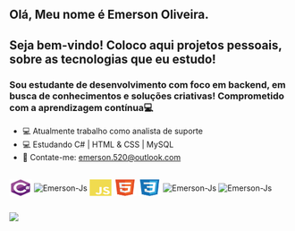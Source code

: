 ## Olá, Meu nome é Emerson Oliveira.
## Seja bem-vindo! Coloco aqui projetos pessoais, sobre as tecnologias que eu estudo! 
### Sou estudante de desenvolvimento com foco em backend, em busca de conhecimentos e soluções criativas! Comprometido com a aprendizagem contínua💻



- 💻 Atualmente trabalho como analista de suporte
- 💻 Estudando C# | HTML & CSS | MySQL    
- 📧 Contate-me: emerson.520@outlook.com

 <div style="display: inline_block"><br>
  <img align="center" alt="Emerson-Csharp" height="30" width="40" src="https://raw.githubusercontent.com/devicons/devicon/master/icons/csharp/csharp-original.svg">   
  <img align="center" alt="Emerson-Js" height="30" width="40" src="https://cdn.jsdelivr.net/gh/devicons/devicon/icons/dotnetcore/dotnetcore-original.svg" />
  <img align="center" alt="Emerson-Js" height="30" width="40" src="https://raw.githubusercontent.com/devicons/devicon/master/icons/javascript/javascript-plain.svg">
  <img align="center" alt="Emerson-HTML" height="30" width="40" src="https://raw.githubusercontent.com/devicons/devicon/master/icons/html5/html5-original.svg">
  <img align="center" alt="Emerson-CSS" height="30" width="40" src="https://raw.githubusercontent.com/devicons/devicon/master/icons/css3/css3-original.svg">  
  <img align="center" alt="Emerson-Js" height="30" width="40" src="https://cdn.jsdelivr.net/gh/devicons/devicon/icons/mysql/mysql-original.svg" />    
  <img align="center" alt="Emerson-Js" height="30" width="40" src="https://cdn.jsdelivr.net/gh/devicons/devicon/icons/microsoftsqlserver/microsoftsqlserver-plain-wordmark.svg" />
          
</div>

  ##
 
<div>   
  <a href="https://www.linkedin.com/in/emerson-matos-oliveira/" target="_blank"><img src="https://img.shields.io/badge/-LinkedIn-%230077B5?style=for-the-badge&logo=linkedin&logoColor=white" target="_blank"></a> 
  
</div>


